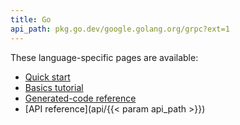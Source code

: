 ```yaml
---
title: Go
api_path: pkg.go.dev/google.golang.org/grpc?ext=1
---
```


These language-specific pages are available:

- [Quick start](quickstart)
- [Basics tutorial](basics)
- [Generated-code reference](generated-code)
- [API reference](api/{{< param api_path >}})
